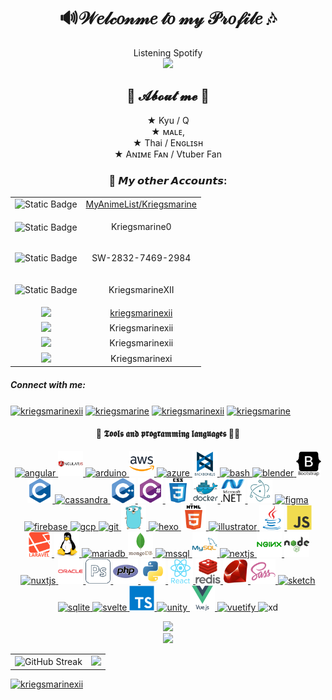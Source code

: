 

<h1 align="center"> 🔊𝒲𝑒𝓁𝒸𝑜𝓃𝓂𝑒 𝓉𝑜 𝓂𝓎 𝒫𝓇𝑜𝒻𝒾𝓁𝑒 🎶</h1>
<p align="center">
Listening Spotify
</br>
<a href="https://open.spotify.com/user/kriegsmarine">
  <img src="https://spotify-github-profile.vercel.app/api/view.svg?uid=lhskw40zfa492qi755ak7dybk&cover_image=true&theme=novatorem&show_offline=true&background_color=121212&interchange=true&bar_color=53b14f&bar_color_cover=false" />
</a>
</p>
<h2 align="center">🎌 𝓐𝓫𝓸𝓾𝓽 𝓶𝓮 🎌</h2>
<p align="center">
★ Kyu / Q </br>
★ ᴍᴀʟᴇ, </br>
★ Thai / Eɴɢʟɪsʜ </br>
★ Aɴɪᴍᴇ Fᴀɴ / Vtuber Fan </br>
</p>
<h3 align="center">🤫 𝙈𝙮 𝙤𝙩𝙝𝙚𝙧 𝘼𝙘𝙘𝙤𝙪𝙣𝙩𝙨: </br></h3>


<table align="center" border="0" cellspacing="0">
<tbody>
<tr align="center" >
<td>
<img  id="MAL" alt="Static Badge" src="https://img.shields.io/badge/MyAnimeList-2E51A2.svg?style=for-the-badge&logo=MyAnimeList&logoColor=white">
</td>
<td>
<a href="https://myanimelist.net/profile/Kriegsmarine">MyAnimeList/Kriegsmarine</a> 
</td></tr>
<tr  align="center" ><td>
<img id="ubi" align="center"  alt="Static Badge" src="https://img.shields.io/badge/Ubisoft-%23F5F5F5.svg?style=for-the-badge&logo=Ubisoft&logoColor=black" height="30"/>
  </td>
<td>
<p align="center" >Kriegsmarine0</p>
</td></tr>
 <tr  align="center" > <td>
<img id="nintendo" alt="Static Badge" src="https://img.shields.io/badge/Nintendo_Switch-E60012?style=for-the-badge&logo=nintendo-switch&logoColor=white" height="30"/>
 </td><td>
<p align="center" >SW-2832-7469-2984</p>
</td></tr>
 <tr align="center" > <td>
<img id="origin" alt="Static Badge" src="https://img.shields.io/badge/Origin-df7738?style=for-the-badge&logo=origin&logoColor=white" height="30"/>
 </td><td>
<p align="center" >KriegsmarineXII</p>
</td></tr>
 <tr  align="center" > <td>
<img id="steam" src="https://img.shields.io/badge/Steam-000000?style=for-the-badge&logo=steam&logoColor=white" height="30"/>
 </td><td  align="center" >
<a href="https://steamcommunity.com/id/kriegsmarinexii/">kriegsmarinexii</a>
</td></tr>
<tr align="center" > <td>
<img id="epicgame" src="https://img.shields.io/badge/epicgames-%23313131.svg?style=for-the-badge&logo=epicgames&logoColor=white" height="30"/>
 </td><td>
Kriegsmarinexii
</td></tr>
<tr align="center" > <td>
<img id="ea" src="https://img.shields.io/badge/ea-%23000000.svg?style=for-the-badge&logo=ea&logoColor=white" height="30"/>
 </td><td>
Kriegsmarinexii
</td></tr>
<tr align="center" > <td>
<img src="https://img.shields.io/badge/Xbox-107C10?style=for-the-badge&logo=xbox&logoColor=white" height="30"/>
 </td><td>
Kriegsmarinexi
</td></tr>
</tbody>
</table>


<h5 align="left">Connect with me:</h5>
<p align="left">
<a href="https://twitter.com/kriegsmarinexii" target="blank"><img align="center" src="https://raw.githubusercontent.com/rahuldkjain/github-profile-readme-generator/master/src/images/icons/Social/twitter.svg" alt="kriegsmarinexii" height="30" width="40" /></a>
<a href="https://fb.com/kriegsmarine" target="blank"><img align="center" src="https://raw.githubusercontent.com/rahuldkjain/github-profile-readme-generator/master/src/images/icons/Social/facebook.svg" alt="kriegsmarine" height="30" width="40" /></a>
<a href="https://instagram.com/kriegsmarinexii" target="blank"><img align="center" src="https://raw.githubusercontent.com/rahuldkjain/github-profile-readme-generator/master/src/images/icons/Social/instagram.svg" alt="kriegsmarinexii" height="30" width="40" /></a>
<a href="https://www.youtube.com/@Kriegsmarine" target="blank"><img align="center" src="https://raw.githubusercontent.com/rahuldkjain/github-profile-readme-generator/master/src/images/icons/Social/youtube.svg" alt="kriegsmarine" height="30" width="40" /></a>
</p>

<h4 align="center">📝 𝕿𝖔𝖔𝖑𝖘 𝖆𝖓𝖉 𝖕𝖗𝖔𝖌𝖗𝖆𝖒𝖒𝖎𝖓𝖌 𝖑𝖆𝖓𝖌𝖚𝖆𝖌𝖊𝖘 👨‍💻 </h4>
<p align="center"> <a href="https://angular.io" target="_blank" rel="noreferrer"> <img src="https://angular.io/assets/images/logos/angular/angular.svg" alt="angular" width="40" height="40"/> </a> <a href="https://angular.io" target="_blank" rel="noreferrer"> <img src="https://raw.githubusercontent.com/devicons/devicon/master/icons/angularjs/angularjs-original-wordmark.svg" alt="angularjs" width="40" height="40"/> </a> <a href="https://www.arduino.cc/" target="_blank" rel="noreferrer"> <img src="https://cdn.worldvectorlogo.com/logos/arduino-1.svg" alt="arduino" width="40" height="40"/> </a> <a href="https://aws.amazon.com" target="_blank" rel="noreferrer"> <img src="https://raw.githubusercontent.com/devicons/devicon/master/icons/amazonwebservices/amazonwebservices-original-wordmark.svg" alt="aws" width="40" height="40"/> </a> <a href="https://azure.microsoft.com/en-in/" target="_blank" rel="noreferrer"> <img src="https://www.vectorlogo.zone/logos/microsoft_azure/microsoft_azure-icon.svg" alt="azure" width="40" height="40"/> </a> <a href="https://backbonejs.org" target="_blank" rel="noreferrer"> <img src="https://raw.githubusercontent.com/devicons/devicon/master/icons/backbonejs/backbonejs-original-wordmark.svg" alt="backbonejs" width="40" height="40"/> </a> <a href="https://www.gnu.org/software/bash/" target="_blank" rel="noreferrer"> <img src="https://www.vectorlogo.zone/logos/gnu_bash/gnu_bash-icon.svg" alt="bash" width="40" height="40"/> </a> <a href="https://www.blender.org/" target="_blank" rel="noreferrer"> <img src="https://download.blender.org/branding/community/blender_community_badge_white.svg" alt="blender" width="40" height="40"/> </a> <a href="https://getbootstrap.com" target="_blank" rel="noreferrer"> <img src="https://raw.githubusercontent.com/devicons/devicon/master/icons/bootstrap/bootstrap-plain-wordmark.svg" alt="bootstrap" width="40" height="40"/> </a> <a href="https://www.cprogramming.com/" target="_blank" rel="noreferrer"> <img src="https://raw.githubusercontent.com/devicons/devicon/master/icons/c/c-original.svg" alt="c" width="40" height="40"/> </a> <a href="https://cassandra.apache.org/" target="_blank" rel="noreferrer"> <img src="https://www.vectorlogo.zone/logos/apache_cassandra/apache_cassandra-icon.svg" alt="cassandra" width="40" height="40"/> </a> <a href="https://www.w3schools.com/cpp/" target="_blank" rel="noreferrer"> <img src="https://raw.githubusercontent.com/devicons/devicon/master/icons/cplusplus/cplusplus-original.svg" alt="cplusplus" width="40" height="40"/> </a> <a href="https://www.w3schools.com/cs/" target="_blank" rel="noreferrer"> <img src="https://raw.githubusercontent.com/devicons/devicon/master/icons/csharp/csharp-original.svg" alt="csharp" width="40" height="40"/> </a> <a href="https://www.w3schools.com/css/" target="_blank" rel="noreferrer"> <img src="https://raw.githubusercontent.com/devicons/devicon/master/icons/css3/css3-original-wordmark.svg" alt="css3" width="40" height="40"/> </a> <a href="https://www.docker.com/" target="_blank" rel="noreferrer"> <img src="https://raw.githubusercontent.com/devicons/devicon/master/icons/docker/docker-original-wordmark.svg" alt="docker" width="40" height="40"/> </a> <a href="https://dotnet.microsoft.com/" target="_blank" rel="noreferrer"> <img src="https://raw.githubusercontent.com/devicons/devicon/master/icons/dot-net/dot-net-original-wordmark.svg" alt="dotnet" width="40" height="40"/> </a> <a href="https://www.electronjs.org" target="_blank" rel="noreferrer"> <img src="https://raw.githubusercontent.com/devicons/devicon/master/icons/electron/electron-original.svg" alt="electron" width="40" height="40"/> </a> <a href="https://www.figma.com/" target="_blank" rel="noreferrer"> <img src="https://www.vectorlogo.zone/logos/figma/figma-icon.svg" alt="figma" width="40" height="40"/> </a> <a href="https://firebase.google.com/" target="_blank" rel="noreferrer"> <img src="https://www.vectorlogo.zone/logos/firebase/firebase-icon.svg" alt="firebase" width="40" height="40"/> </a> <a href="https://cloud.google.com" target="_blank" rel="noreferrer"> <img src="https://www.vectorlogo.zone/logos/google_cloud/google_cloud-icon.svg" alt="gcp" width="40" height="40"/> </a> <a href="https://git-scm.com/" target="_blank" rel="noreferrer"> <img src="https://www.vectorlogo.zone/logos/git-scm/git-scm-icon.svg" alt="git" width="40" height="40"/> </a> <a href="https://golang.org" target="_blank" rel="noreferrer"> <img src="https://raw.githubusercontent.com/devicons/devicon/master/icons/go/go-original.svg" alt="go" width="40" height="40"/> </a> <a href="hexo.io/" target="_blank" rel="noreferrer"> <img src="https://www.vectorlogo.zone/logos/hexoio/hexoio-icon.svg" alt="hexo" width="40" height="40"/> </a> <a href="https://www.w3.org/html/" target="_blank" rel="noreferrer"> <img src="https://raw.githubusercontent.com/devicons/devicon/master/icons/html5/html5-original-wordmark.svg" alt="html5" width="40" height="40"/> </a> <a href="https://www.adobe.com/in/products/illustrator.html" target="_blank" rel="noreferrer"> <img src="https://www.vectorlogo.zone/logos/adobe_illustrator/adobe_illustrator-icon.svg" alt="illustrator" width="40" height="40"/> </a> <a href="https://www.java.com" target="_blank" rel="noreferrer"> <img src="https://raw.githubusercontent.com/devicons/devicon/master/icons/java/java-original.svg" alt="java" width="40" height="40"/> </a> <a href="https://developer.mozilla.org/en-US/docs/Web/JavaScript" target="_blank" rel="noreferrer"> <img src="https://raw.githubusercontent.com/devicons/devicon/master/icons/javascript/javascript-original.svg" alt="javascript" width="40" height="40"/> </a> <a href="https://laravel.com/" target="_blank" rel="noreferrer"> <img src="https://raw.githubusercontent.com/devicons/devicon/master/icons/laravel/laravel-plain-wordmark.svg" alt="laravel" width="40" height="40"/> </a> <a href="https://www.linux.org/" target="_blank" rel="noreferrer"> <img src="https://raw.githubusercontent.com/devicons/devicon/master/icons/linux/linux-original.svg" alt="linux" width="40" height="40"/> </a> <a href="https://mariadb.org/" target="_blank" rel="noreferrer"> <img src="https://www.vectorlogo.zone/logos/mariadb/mariadb-icon.svg" alt="mariadb" width="40" height="40"/> </a> <a href="https://www.mongodb.com/" target="_blank" rel="noreferrer"> <img src="https://raw.githubusercontent.com/devicons/devicon/master/icons/mongodb/mongodb-original-wordmark.svg" alt="mongodb" width="40" height="40"/> </a> <a href="https://www.microsoft.com/en-us/sql-server" target="_blank" rel="noreferrer"> <img src="https://www.svgrepo.com/show/303229/microsoft-sql-server-logo.svg" alt="mssql" width="40" height="40"/> </a> <a href="https://www.mysql.com/" target="_blank" rel="noreferrer"> <img src="https://raw.githubusercontent.com/devicons/devicon/master/icons/mysql/mysql-original-wordmark.svg" alt="mysql" width="40" height="40"/> </a> <a href="https://nextjs.org/" target="_blank" rel="noreferrer"> <img src="https://cdn.worldvectorlogo.com/logos/nextjs-2.svg" alt="nextjs" width="40" height="40"/> </a> <a href="https://www.nginx.com" target="_blank" rel="noreferrer"> <img src="https://raw.githubusercontent.com/devicons/devicon/master/icons/nginx/nginx-original.svg" alt="nginx" width="40" height="40"/> </a> <a href="https://nodejs.org" target="_blank" rel="noreferrer"> <img src="https://raw.githubusercontent.com/devicons/devicon/master/icons/nodejs/nodejs-original-wordmark.svg" alt="nodejs" width="40" height="40"/> </a> <a href="https://nuxtjs.org/" target="_blank" rel="noreferrer"> <img src="https://www.vectorlogo.zone/logos/nuxtjs/nuxtjs-icon.svg" alt="nuxtjs" width="40" height="40"/> </a> <a href="https://www.oracle.com/" target="_blank" rel="noreferrer"> <img src="https://raw.githubusercontent.com/devicons/devicon/master/icons/oracle/oracle-original.svg" alt="oracle" width="40" height="40"/> </a> <a href="https://www.photoshop.com/en" target="_blank" rel="noreferrer"> <img src="https://raw.githubusercontent.com/devicons/devicon/master/icons/photoshop/photoshop-line.svg" alt="photoshop" width="40" height="40"/> </a> <a href="https://www.php.net" target="_blank" rel="noreferrer"> <img src="https://raw.githubusercontent.com/devicons/devicon/master/icons/php/php-original.svg" alt="php" width="40" height="40"/> </a> <a href="https://www.python.org" target="_blank" rel="noreferrer"> <img src="https://raw.githubusercontent.com/devicons/devicon/master/icons/python/python-original.svg" alt="python" width="40" height="40"/> </a> <a href="https://reactjs.org/" target="_blank" rel="noreferrer"> <img src="https://raw.githubusercontent.com/devicons/devicon/master/icons/react/react-original-wordmark.svg" alt="react" width="40" height="40"/> </a> <a href="https://redis.io" target="_blank" rel="noreferrer"> <img src="https://raw.githubusercontent.com/devicons/devicon/master/icons/redis/redis-original-wordmark.svg" alt="redis" width="40" height="40"/> </a> <a href="https://www.ruby-lang.org/en/" target="_blank" rel="noreferrer"> <img src="https://raw.githubusercontent.com/devicons/devicon/master/icons/ruby/ruby-original.svg" alt="ruby" width="40" height="40"/> </a> <a href="https://sass-lang.com" target="_blank" rel="noreferrer"> <img src="https://raw.githubusercontent.com/devicons/devicon/master/icons/sass/sass-original.svg" alt="sass" width="40" height="40"/> </a> <a href="https://www.sketch.com/" target="_blank" rel="noreferrer"> <img src="https://www.vectorlogo.zone/logos/sketchapp/sketchapp-icon.svg" alt="sketch" width="40" height="40"/> </a> <a href="https://www.sqlite.org/" target="_blank" rel="noreferrer"> <img src="https://www.vectorlogo.zone/logos/sqlite/sqlite-icon.svg" alt="sqlite" width="40" height="40"/> </a> <a href="https://svelte.dev" target="_blank" rel="noreferrer"> <img src="https://upload.wikimedia.org/wikipedia/commons/1/1b/Svelte_Logo.svg" alt="svelte" width="40" height="40"/> </a> <a href="https://www.typescriptlang.org/" target="_blank" rel="noreferrer"> <img src="https://raw.githubusercontent.com/devicons/devicon/master/icons/typescript/typescript-original.svg" alt="typescript" width="40" height="40"/> </a> <a href="https://unity.com/" target="_blank" rel="noreferrer"> <img src="https://www.vectorlogo.zone/logos/unity3d/unity3d-icon.svg" alt="unity" width="40" height="40"/> </a> <a href="https://vuejs.org/" target="_blank" rel="noreferrer"> <img src="https://raw.githubusercontent.com/devicons/devicon/master/icons/vuejs/vuejs-original-wordmark.svg" alt="vuejs" width="40" height="40"/> </a> <a href="https://vuetifyjs.com/en/" target="_blank" rel="noreferrer"> <img src="https://bestofjs.org/logos/vuetify.svg" alt="vuetify" width="40" height="40"/> </a> <img src="https://user-images.githubusercontent.com/25181517/186884150-05e9ff6d-340e-4802-9533-2c3f02363ee3.png" alt="xd" width="40" height="40"/>  </p>

<p align="center">
<a href="https://github.com/ryo-ma/github-profile-trophy">
  <img src="https://github-profile-trophy.vercel.app/?username=kriegsmarine" />
</a>
</br>
<a href="https://github.com/ashutosh00710/github-readme-activity-graph">
  <img src="https://github-readme-activity-graph.vercel.app/graph?username=kriegsmarine&theme=github-compact&hide_border=true" />
</a>
</p>
<table align="center" border="0" cellspacing="0">
<tbody>
<tr>
<td><img src="https://github-readme-streak-stats.herokuapp.com?user=kriegsmarine&theme=highcontrast&hide_border=true&date_format=j%20M%5B%20Y%5D" alt="GitHub Streak" /></td>
<td><img src="https://github-readme-stats.vercel.app/api?username=kriegsmarine&show_icons=true&theme=transparent" /></td>
</tr>
</tbody>
</table>


<p align="left"> <a href="https://twitter.com/kriegsmarinexii" target="blank"><img src="https://img.shields.io/twitter/follow/kriegsmarinexii?logo=twitter&style=for-the-badge" alt="kriegsmarinexii" /></a> </p>



<!--
**kriegsmarine/Kriegsmarine** is a ✨ _special_ ✨ repository because its `README.md` (this file) appears on your GitHub profile.

Here are some ideas to get you started:

- 🔭 I’m currently working on ...
- 🌱 I’m currently learning ...
- 👯 I’m looking to collaborate on ...
- 🤔 I’m looking for help with ...
- 💬 Ask me about ...
- 📫 How to reach me: ...
- 😄 Pronouns: ...
- ⚡ Fun fact: ...
-->
